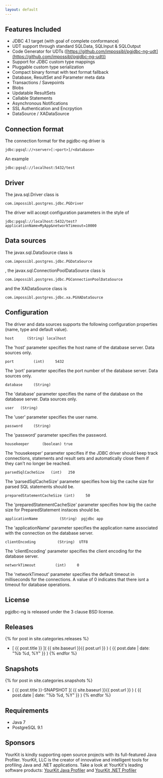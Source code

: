 ```yaml
---
layout: default
---
```

## Features Included

* JDBC 4.1 target (with goal of complete conformance)
* UDT support through standard SQLData, SQLInput & SQLOutput
* Code Generator for UDTs ([https://github.com/impossibl/pgjdbc-ng-udt](https://github.com/impossibl/pgjdbc-ng-udt))
* Support for JDBC custom type mappings
* Pluggable custom type serialization
* Compact binary format with text format fallback
* Database, ResultSet and Parameter meta data
* Transactions / Savepoints
* Blobs
* Updatable ResultSets
* Callable Statements
* Asynchronous Notifications
* SSL Authentication and Encrpytion
* DataSource / XADataSource

## Connection format

The connection format for the pgjdbc-ng driver is

	jdbc:pgsql://<server>[:<port>]/<database>

An example

	jdbc:pgsql://localhost:5432/test

## Driver

The java.sql.Driver class is

	com.impossibl.postgres.jdbc.PGDriver

The driver will accept configuration parameters in the style of

	jdbc:pgsql://localhost:5432/test?applicationName=MyApp&networkTimeout=10000

## Data sources

The javax.sql.DataSource class is

	com.impossibl.postgres.jdbc.PGDataSource

, the javax.sql.ConnectionPoolDataSource class is

	com.impossibl.postgres.jdbc.PGConnectionPoolDataSource

and the XADataSource class is

	com.impossibl.postgres.jdbc.xa.PGXADataSource

## Configuration

The driver and data sources supports the following configuration
properties (name, type and default value).

	host      (String) localhost

The 'host' parameter specifies the host name of the database server. Data sources only.

	port         (int)     5432

The 'port' parameter specifies the port number of the database server. Data sources only.

	database     (String)

The 'database' parameter specifies the name of the database on the database server. Data sources only.

	user   (String)

The 'user' parameter specifies the user name.

	password     (String)

The 'password' parameter specifies the password.

	housekeeper      (boolean) true

The 'housekeeper' parameter specifies if the JDBC driver should keep track connections, statements and result sets
and automatically close them if they can't no longer be reached.

	parsedSqlCacheSize   (int)   250

The 'parsedSqlCacheSize' parameter specifies how big the cache size for parsed SQL statements should be.

	preparedStatementCacheSize (int)     50

The 'preparedStatementCacheSize' parameter specifies how big the cache size for PreparedStatement instaces should be.

	applicationName          (String)  pgjdbc app

The 'applicationName' parameter specifies the application name associated with the connection on the database server.

	clientEncoding          (String)  UTF8

The 'clientEncoding' parameter specifies the client encoding for the database server.

	networkTimeout         (int)     0

The 'networkTimeout' parameter specifies the default timeout in milliseconds for the connections.
A value of 0 indicates that there isnt a timeout for database operations.

## License

pgjdbc-ng is released under the 3 clause BSD license.

## Releases

{% for post in site.categories.releases %}
* [ {{ post.title }} ]( {{ site.baseurl }}{{ post.url }} )  ( {{ post.date | date: "%b %d, %Y" }} )
{% endfor %}

## Snapshots

{% for post in site.categories.snapshots %}
* [ {{ post.title }}-SNAPSHOT ]( {{ site.baseurl }}{{ post.url }} ) ( {{ post.date | date: "%b %d, %Y" }} )
{% endfor %}

## Requirements

* Java 7
* PostgreSQL 9.1

## Sponsors

YourKit is kindly supporting open source projects with its full-featured Java Profiler.
YourKit, LLC is the creator of innovative and intelligent tools for profiling
Java and .NET applications. Take a look at YourKit's leading software products:
[YourKit Java Profiler](http://www.yourkit.com/java/profiler/index.jsp) and [YourKit .NET Profiler](http://www.yourkit.com/.net/profiler/index.jsp)
